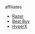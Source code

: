 affiliates

* [Razer](https://www.ebay.com/str/therazerstore?_trksid=p2047675.l2563)
* [Best Buy](https://www.ebay.com/str/officialbestbuy)
* [HyperX](https://www.ebay.com/usr/hyperxstore?_trksid=p2047675.l2559)
